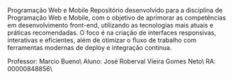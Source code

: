 Programação Web e Mobile
Repositório desenvolvido para a disciplina de Programação Web e Mobile, com o objetivo de aprimorar as competências em desenvolvimento front-end, utilizando as tecnologias mais atuais e práticas recomendadas. O foco é na criação de interfaces responsivas, interativas e eficientes, além de otimizar o fluxo de trabalho com ferramentas modernas de deploy e integração contínua.

Professor: Marcio Bueno\\
Aluno: José Roberval Vieira Gomes Neto\\
RA: 00000848856\\

